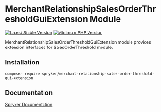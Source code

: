 # MerchantRelationshipSalesOrderThresholdGuiExtension Module
[![Latest Stable Version](https://poser.pugx.org/spryker/merchant-relationship-sales-order-threshold-gui-extension/v/stable.svg)](https://packagist.org/packages/spryker/merchant-relationship-sales-order-threshold-gui-extension)
[![Minimum PHP Version](https://img.shields.io/badge/php-%3E%3D%208.3-8892BF.svg)](https://php.net/)

MerchantRelationshipSalesOrderThresholdGuiExtension module provides extension interfaces for SalesOrderThreshold module.

## Installation

```
composer require spryker/merchant-relationship-sales-order-threshold-gui-extension
```

## Documentation

[Spryker Documentation](https://docs.spryker.com)

